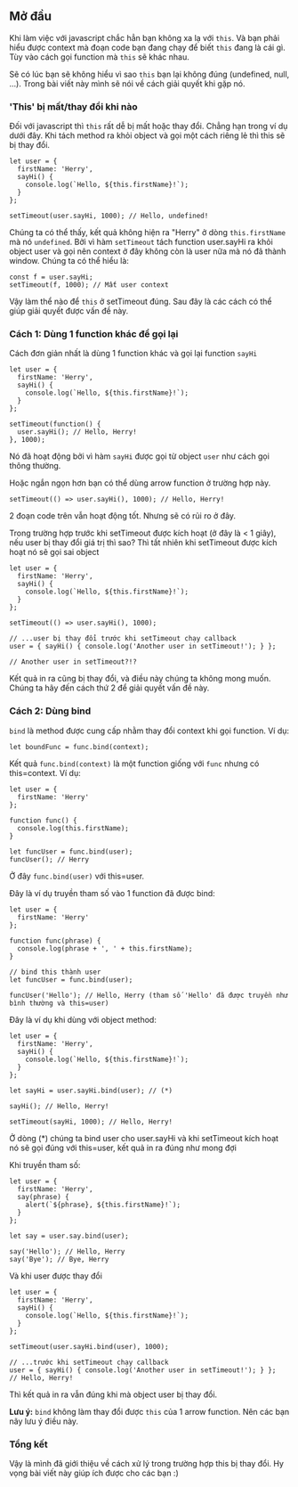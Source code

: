 ## Mở đầu
Khi làm việc với javascript chắc hẳn bạn không xa lạ với `this`. Và bạn phải hiểu được context mà đoạn code bạn đang chạy để biết `this` đang là cái gì. Tùy vào cách gọi function mà `this` sẽ khác nhau.

Sẽ có lúc bạn sẽ không hiểu vì sao `this` bạn lại không đúng (undefined, null, ...). Trong bài viết này mình sẽ nói về cách giải quyết khi gặp nó.

### 'This' bị mất/thay đổi khi nào

Đối với javascript thì `this` rất dễ bị mất hoặc thay đổi. Chẳng hạn trong ví dụ dưới đây. 
Khi tách method ra khỏi object và gọi một cách riêng lẻ thì this sẽ bị thay đổi.

```
let user = {
  firstName: 'Herry',
  sayHi() {
    console.log(`Hello, ${this.firstName}!`);
  }
};

setTimeout(user.sayHi, 1000); // Hello, undefined!
```

Chúng ta có thể thấy, kết quả không hiện ra "Herry"  ở dòng `this.firstName` mà nó `undefined`.
Bởi vì hàm `setTimeout` tách function user.sayHi ra khỏi object user và gọi nên context ở đây không còn là user nữa mà nó đã thành window. 
Chúng ta có thể hiểu là:

```
const f = user.sayHi;
setTimeout(f, 1000); // Mất user context
```

Vậy làm thể nào để `this` ở setTimeout đúng. Sau đây là các cách có thể giúp giải quyết được vấn đề này.

### Cách 1:  Dùng 1 function khác để gọi lại

Cách đơn giản nhất là dùng 1 function khác và gọi lại function `sayHi`
```
let user = {
  firstName: 'Herry',
  sayHi() {
    console.log(`Hello, ${this.firstName}!`);
  }
};

setTimeout(function() {
  user.sayHi(); // Hello, Herry!
}, 1000);
```

Nó đã hoạt động bởi vì hàm `sayHi` được gọi từ object `user` như cách gọi thông thường.

Hoặc ngắn ngọn hơn bạn có thể dùng arrow function ở trường hợp này.

`setTimeout(() => user.sayHi(), 1000); // Hello, Herry!`

2 đoạn code trên vẫn hoạt động tốt. Nhưng sẽ có rủi ro ở đây.

Trong trường hợp trước khi setTimeout được kích hoạt (ở đây là < 1 giây), nếu user bị thay đổi giá trị thì sao? Thì tất nhiên khi setTimeout được kích hoạt nó sẽ gọi sai object
```
let user = {
  firstName: 'Herry',
  sayHi() {
    console.log(`Hello, ${this.firstName}!`);
  }
};

setTimeout(() => user.sayHi(), 1000);

// ...user bị thay đổi trước khi setTimeout chạy callback
user = { sayHi() { console.log('Another user in setTimeout!'); } };

// Another user in setTimeout?!?
```

Kết quả in ra cũng bị thay đổi, và điều này chúng ta không mong muốn.
Chúng ta hãy đến cách thứ 2 để giải quyết vấn đề này.

### Cách 2: Dùng bind

`bind` là method được cung cấp nhằm thay đổi context khi gọi function.
Ví dụ:
```
let boundFunc = func.bind(context);
```

Kết quả `func.bind(context)` là một function giống với `func` nhưng có this=context.
Ví dụ:
```
let user = {
  firstName: 'Herry'
};

function func() {
  console.log(this.firstName);
}

let funcUser = func.bind(user);
funcUser(); // Herry
```
Ở đây `func.bind(user)` với this=user.

Đây là ví dụ truyền tham số vào 1 function đã được bind:
```
let user = {
  firstName: 'Herry'
};

function func(phrase) {
  console.log(phrase + ', ' + this.firstName);
}

// bind this thành user
let funcUser = func.bind(user);

funcUser('Hello'); // Hello, Herry (tham số 'Hello' đã được truyền như bình thường và this=user)
```

Đây là ví dụ khi dùng với object method:
```
let user = {
  firstName: 'Herry',
  sayHi() {
    console.log(`Hello, ${this.firstName}!`);
  }
};

let sayHi = user.sayHi.bind(user); // (*)

sayHi(); // Hello, Herry!

setTimeout(sayHi, 1000); // Hello, Herry!
```

Ở dòng (\*) chúng ta bind user cho user.sayHi và khi setTimeout kích hoạt nó sẽ gọi đúng với this=user, kết quả in ra đúng như mong đợi

Khi truyền tham số:
```
let user = {
  firstName: 'Herry',
  say(phrase) {
    alert(`${phrase}, ${this.firstName}!`);
  }
};

let say = user.say.bind(user);

say('Hello'); // Hello, Herry
say('Bye'); // Bye, Herry
```

Và khi user được thay đổi
```
let user = {
  firstName: 'Herry',
  sayHi() {
    console.log(`Hello, ${this.firstName}!`);
  }
};

setTimeout(user.sayHi.bind(user), 1000);

// ...trước khi setTimeout chạy callback
user = { sayHi() { console.log('Another user in setTimeout!'); } };
// Hello, Herry!
```
Thì kết quả in ra vẫn đúng khi mà object user bị thay đổi.

**Lưu ý:** `bind` không làm thay đổi được `this` của 1 arrow function. Nên các bạn nãy lưu ý điều này.

### Tổng kết

Vậy là mình đã giới thiệu về cách xử lý trong trường hợp this bị thay đổi. Hy vọng bài viết này giúp ích được cho các bạn :)